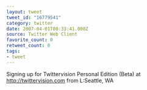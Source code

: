 ```yaml
---
layout: tweet
tweet_id: "16779541"
category: twitter
date: 2007-04-01T00:33:41.000Z
source: Twitter Web Client
favorite_count: 0
retweet_count: 0
tags:
- tweet
---
```


Signing up for Twittervision Personal Edition (Beta) at http://twittervision.com from L:Seattle, WA
